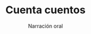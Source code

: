 ---
layout: post
title: "Cuenta cuentos"
subtitle: "Narración oral"
background: "/img/posts/bg-molina.jpg"
eventdate: 2019-02-07 08:00:00 +0100
placeName: "CEIP El Romeral"
placeMapsUrl: https://www.google.es/maps/place/El+Romeral/@38.0609101,-1.2125395,17z/data=!3m1!4b1!4m5!3m4!1s0xd638755c73de941:0x61f9d5c4068b8af6!8m2!3d38.0609101!4d-1.2103508
category: "local"
tags: "molina"
speakers:
  - name: "Colectivo La Mercedora"
---